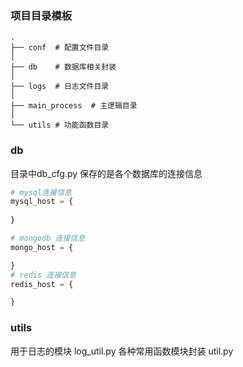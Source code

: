 ### 项目目录模板

```
.
├── conf  # 配置文件目录
│
├── db    # 数据库相关封装
│
├── logs  # 日志文件目录
│
├── main_process  # 主逻辑目录
│
└── utils # 功能函数目录
```

### db

目录中db_cfg.py 保存的是各个数据库的连接信息
```python
# mysql连接信息
mysql_host = {
	
}

# mongodb 连接信息
mongo_host = {

}
# redis 连接信息
redis_host = {

}

```
### utils 
用于日志的模块 log_util.py
各种常用函数模块封装 util.py





